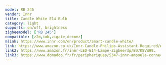 ```yaml
---
model: RB 245
vendor: Innr
title: Candle White E14 Bulb
category: light
supports: on/off, brightness
zigbeemodel: ['RB 245']
compatible: [z2m,iob,zigate,deconz]
mlink: https://www.innr.com/en/product/smart-candle-white/
link: https://www.amazon.co.uk/Innr-Candle-Philips-Assistant-Required/dp/B07HB4W5VW
link2: https://www.amazon.fr/innr-LED-E14-Lampe-Zigbee/dp/B07K8VW99L
link3: https://www.domadoo.fr/fr/peripheriques/5347-innr-ampoule-connectee-type-e14-zigbee-30-pack-de-2-ampoules-blanc-chaud-2700k-8718781552275.html
---
```

